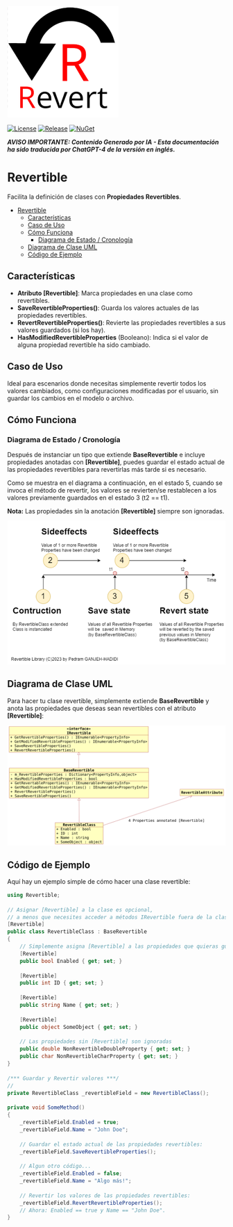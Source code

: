 ![State Diagram](https://raw.githubusercontent.com/pediRAM/Revertible/main/Documentation/icon.png)

[![License](https://img.shields.io/badge/License-MIT-green.svg)](LICENSE)
[![Release](https://img.shields.io/github/release/pediRAM/Revertible.svg?sort=semver)](https://github.com/pediRAM/Revertible/releases)
[![NuGet](https://img.shields.io/nuget/v/Revertible)](https://www.nuget.org/packages/Revertible)

***AVISO IMPORTANTE: Contenido Generado por IA - Esta documentación ha sido traducida por ChatGPT-4 de la versión en inglés.***

# Revertible
Facilita la definición de clases con **Propiedades Revertibles**.

- [Revertible](#revertible)
  - [Características](#características)
  - [Caso de Uso](#caso-de-uso)
  - [Cómo Funciona](#cómo-funciona)
    - [Diagrama de Estado / Cronología](#diagrama-de-estado--cronología)
  - [Diagrama de Clase UML](#diagrama-de-clase-uml)
  - [Código de Ejemplo](#código-de-ejemplo)

## Características
- **Atributo [Revertible]**: Marca propiedades en una clase como revertibles.
- **SaveRevertibleProperties()**: Guarda los valores actuales de las propiedades revertibles.
- **RevertRevertibleProperties()**: Revierte las propiedades revertibles a sus valores guardados (si los hay).
- **HasModifiedRevertibleProperties** (Booleano): Indica si el valor de alguna propiedad revertible ha sido cambiado.

## Caso de Uso
Ideal para escenarios donde necesitas simplemente revertir todos los valores cambiados, como configuraciones modificadas por el usuario, sin guardar los cambios en el modelo o archivo.

## Cómo Funciona
### Diagrama de Estado / Cronología
Después de instanciar un tipo que extiende **BaseRevertible** e incluye propiedades anotadas con **[Revertible]**, puedes guardar el estado actual de las propiedades revertibles para revertirlas más tarde si es necesario.

Como se muestra en el diagrama a continuación, en el estado 5, cuando se invoca el método de revertir, los valores se revierten/se restablecen a los valores previamente guardados en el estado 3 (t2 == t1).

**Nota:** Las propiedades sin la anotación **[Revertible]** siempre son ignoradas.

![Diagrama de Estado](https://raw.githubusercontent.com/pediRAM/Revertible/main/Documentation/Timeline.drawio.png)

## Diagrama de Clase UML
Para hacer tu clase revertible, simplemente extiende **BaseRevertible** y anota las propiedades que deseas sean revertibles con el atributo **[Revertible]**:

![Diagrama de Clase UML](https://raw.githubusercontent.com/pediRAM/Revertible/main/Documentation/Klassendiagramm.png)

## Código de Ejemplo
Aquí hay un ejemplo simple de cómo hacer una clase revertible:
```cs
using Revertible;

// Asignar [Revertible] a la clase es opcional,
// a menos que necesites acceder a métodos IRevertible fuera de la clase.
[Revertible]
public class RevertibleClass : BaseRevertible
{
    // Simplemente asigna [Revertible] a las propiedades que quieras guardar y revertir.
    [Revertible]
    public bool Enabled { get; set; }

    [Revertible]
    public int ID { get; set; }

    [Revertible]
    public string Name { get; set; }

    [Revertible]
    public object SomeObject { get; set; }

    // Las propiedades sin [Revertible] son ignoradas
    public double NonRevertibleDoubleProperty { get; set; }
    public char NonRevertibleCharProperty { get; set; }
}

/*** Guardar y Revertir valores ***/
// 
private RevertibleClass _revertibleField = new RevertibleClass();

private void SomeMethod()
{
    _revertibleField.Enabled = true;
    _revertibleField.Name = "John Doe";

    // Guardar el estado actual de las propiedades revertibles:
    _revertibleField.SaveRevertibleProperties();

    // Algun otro código...
    _revertibleField.Enabled = false;
    _revertibleField.Name = "Algo más!";

    // Revertir los valores de las propiedades revertibles:
    _revertibleField.RevertRevertibleProperties();
    // Ahora: Enabled == true y Name == "John Doe".
}
```
